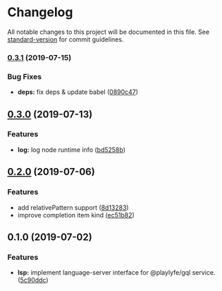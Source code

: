 # Changelog

All notable changes to this project will be documented in this file. See [standard-version](https://github.com/conventional-changelog/standard-version) for commit guidelines.

### [0.3.1](https://github.com/Mayank1791989/gql-language-server/compare/v0.3.0...v0.3.1) (2019-07-15)


### Bug Fixes

* **deps:** fix deps & update babel ([0890c47](https://github.com/Mayank1791989/gql-language-server/commit/0890c47))



## [0.3.0](https://github.com/Mayank1791989/gql-language-server/compare/v0.2.0...v0.3.0) (2019-07-13)


### Features

* **log:** log node runtime info ([bd5258b](https://github.com/Mayank1791989/gql-language-server/commit/bd5258b))



## [0.2.0](https://github.com/Mayank1791989/gql-language-server/compare/v0.1.0...v0.2.0) (2019-07-06)


### Features

* add relativePattern support ([8d13283](https://github.com/Mayank1791989/gql-language-server/commit/8d13283))
* improve completion item kind ([ec51b82](https://github.com/Mayank1791989/gql-language-server/commit/ec51b82))



## 0.1.0 (2019-07-02)


### Features

* **lsp:** implement language-server interface for @playlyfe/gql service. ([5c90ddc](https://github.com/Mayank1791989/gql-language-server/commit/5c90ddc))

